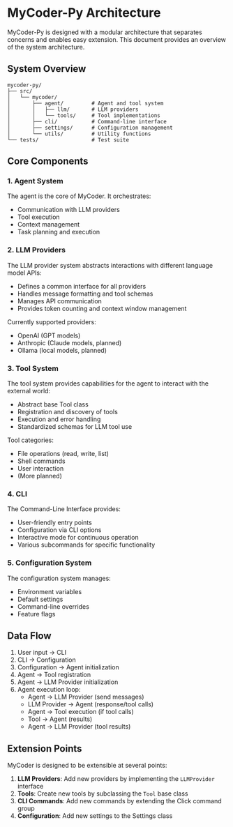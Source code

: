 # MyCoder-Py Architecture

MyCoder-Py is designed with a modular architecture that separates concerns and enables easy extension. This document provides an overview of the system architecture.

## System Overview

```
mycoder-py/
├── src/
│   └── mycoder/
│       ├── agent/         # Agent and tool system
│       │   ├── llm/       # LLM providers
│       │   └── tools/     # Tool implementations
│       ├── cli/           # Command-line interface
│       ├── settings/      # Configuration management
│       └── utils/         # Utility functions
└── tests/                 # Test suite
```

## Core Components

### 1. Agent System

The agent is the core of MyCoder. It orchestrates:
- Communication with LLM providers
- Tool execution
- Context management
- Task planning and execution

### 2. LLM Providers

The LLM provider system abstracts interactions with different language model APIs:
- Defines a common interface for all providers
- Handles message formatting and tool schemas
- Manages API communication
- Provides token counting and context window management

Currently supported providers:
- OpenAI (GPT models)
- Anthropic (Claude models, planned)
- Ollama (local models, planned)

### 3. Tool System

The tool system provides capabilities for the agent to interact with the external world:
- Abstract base Tool class
- Registration and discovery of tools
- Execution and error handling
- Standardized schemas for LLM tool use

Tool categories:
- File operations (read, write, list)
- Shell commands
- User interaction
- (More planned)

### 4. CLI

The Command-Line Interface provides:
- User-friendly entry points
- Configuration via CLI options
- Interactive mode for continuous operation
- Various subcommands for specific functionality

### 5. Configuration System

The configuration system manages:
- Environment variables
- Default settings
- Command-line overrides
- Feature flags

## Data Flow

1. User input → CLI
2. CLI → Configuration
3. Configuration → Agent initialization
4. Agent → Tool registration
5. Agent → LLM Provider initialization
6. Agent execution loop:
   - Agent → LLM Provider (send messages)
   - LLM Provider → Agent (response/tool calls)
   - Agent → Tool execution (if tool calls)
   - Tool → Agent (results)
   - Agent → LLM Provider (tool results)

## Extension Points

MyCoder is designed to be extensible at several points:

1. **LLM Providers**: Add new providers by implementing the `LLMProvider` interface
2. **Tools**: Create new tools by subclassing the `Tool` base class
3. **CLI Commands**: Add new commands by extending the Click command group
4. **Configuration**: Add new settings to the Settings class 